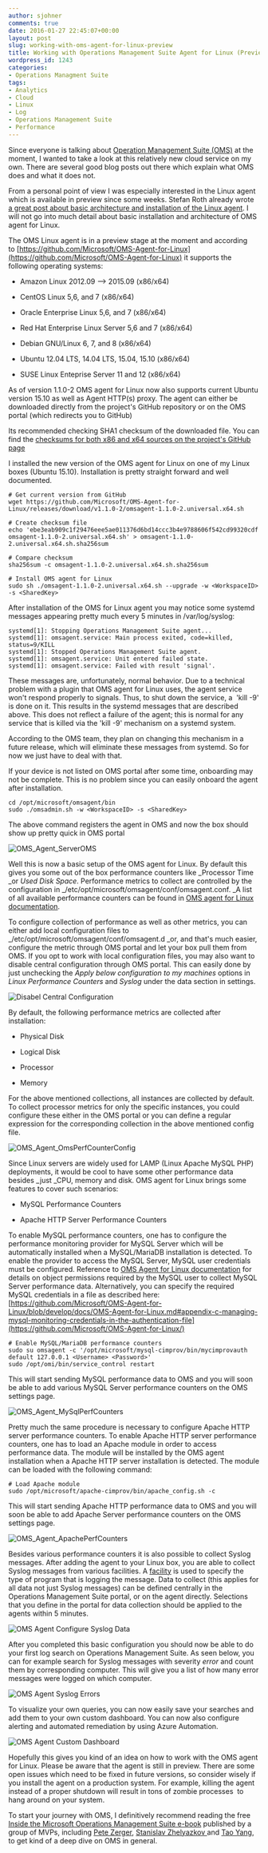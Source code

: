 ```yaml
---
author: sjohner
comments: true
date: 2016-01-27 22:45:07+00:00
layout: post
slug: working-with-oms-agent-for-linux-preview
title: Working with Operations Management Suite Agent for Linux (Preview)
wordpress_id: 1243
categories:
- Operations Managment Suite
tags:
- Analytics
- Cloud
- Linux
- Log
- Operations Management Suite
- Performance
---
```


Since everyone is talking about [Operation Management Suite (OMS)](https://www.microsoft.com/en-us/server-cloud/operations-management-suite/overview.aspx) at the moment, I wanted to take a look at this relatively new cloud service on my own. There are several good blog posts out there which explain what OMS does and what it does not.

From a personal point of view I was especially interested in the Linux agent which is available in preview since some weeks. Stefan Roth already wrote [a great post about basic architecture and installation of the Linux agent](http://stefanroth.net/2015/11/13/oms-agent-for-linux-installation-preview/). I will not go into much detail about basic installation and architecture of OMS agent for Linux.

The OMS Linux agent is in a preview stage at the moment and according to [https://github.com/Microsoft/OMS-Agent-for-Linux](https://github.com/Microsoft/OMS-Agent-for-Linux) it supports the following operating systems:



	
  * Amazon Linux 2012.09 –> 2015.09 (x86/x64)

	
  * CentOS Linux 5,6, and 7 (x86/x64)

	
  * Oracle Enterprise Linux 5,6, and 7 (x86/x64)

	
  * Red Hat Enterprise Linux Server 5,6 and 7 (x86/x64)

	
  * Debian GNU/Linux 6, 7, and 8 (x86/x64)

	
  * Ubuntu 12.04 LTS, 14.04 LTS, 15.04, 15.10 (x86/x64)

	
  * SUSE Linux Enteprise Server 11 and 12 (x86/x64)


As of version 1.1.0-2 OMS agent for Linux now also supports current Ubuntu version 15.10 as well as Agent HTTP(s) proxy. The agent can either be downloaded directly from the project's GitHub repository or on the OMS portal (which redirects you to GitHub)

Its recommended checking SHA1 checksum of the downloaded file. You can find the [checksums for both x86 and x64 sources on the project's GitHub page](https://github.com/Microsoft/OMS-Agent-for-Linux/)

I installed the new version of the OMS agent for Linux on one of my Linux boxes (Ubuntu 15.10). Installation is pretty straight forward and well documented. 


    
    # Get current version from GitHub
    wget https://github.com/Microsoft/OMS-Agent-for-Linux/releases/download/v1.1.0-2/omsagent-1.1.0-2.universal.x64.sh
    
    # Create checksum file
    echo 'ebe3eab909c1f29476eee5ae011376d6bd14ccc3b4e9788606f542cd99320cdf omsagent-1.1.0-2.universal.x64.sh' > omsagent-1.1.0-2.universal.x64.sh.sha256sum
    
    # Compare checksum
    sha256sum -c omsagent-1.1.0-2.universal.x64.sh.sha256sum
    
    # Install OMS agent for Linux
    sudo sh ./omsagent-1.1.0-2.universal.x64.sh --upgrade -w <WorkspaceID> -s <SharedKey>


After installation of the OMS for Linux agent you may notice some systemd messages appearing pretty much every 5 minutes in /var/log/syslog:

    
    systemd[1]: Stopping Operations Management Suite agent...
    systemd[1]: omsagent.service: Main process exited, code=killed, status=9/KILL
    systemd[1]: Stopped Operations Management Suite agent.
    systemd[1]: omsagent.service: Unit entered failed state.
    systemd[1]: omsagent.service: Failed with result 'signal'.
    


These messages are, unfortunately, normal behavior. Due to a technical problem with a plugin that OMS agent for Linux uses, the agent service won't respond properly to signals. Thus, to shut down the service, a  'kill -9' is done on it. This results in the systemd messages that are described above. This does not reflect a failure of the agent; this is normal for any service that is killed via the 'kill -9' mechanism on a systemd system.

According to the OMS team, they plan on changing this mechanism in a future release, which will eliminate these messages from systemd. So for now we just have to deal with that.

If your device is not listed on OMS portal after some time, onboarding may not be complete. This is no problem since you can easily onboard the agent after installation.

    
    cd /opt/microsoft/omsagent/bin
    sudo ./omsadmin.sh -w <WorkspaceID> -s <SharedKey>
    


The above command registers the agent in OMS and now the box should show up pretty quick in OMS portal

![OMS_Agent_ServerOMS](/images/oms_agent_serveroms.png)

Well this is now a basic setup of the OMS agent for Linux. By default this gives you some out of the box performance counters like _Processor Time _or _Used Disk Space_. Performance metrics to collect are controlled by the configuration in _/etc/opt/microsoft/omsagent/conf/omsagent.conf. _A list of all available performance counters can be found in [OMS agent for Linux documentation](https://github.com/Microsoft/OMS-Agent-for-Linux/).

To configure collection of performance as well as other metrics, you can either add local configuration files to _/etc/opt/microsoft/omsagent/conf/omsagent.d _or, and that's much easier, configure the metric through OMS portal and let your box pull them from OMS. If you opt to work with local configuration files, you may also want to disable central configuration through OMS portal. This can easily done by just unchecking the _Apply below configuration to my machines_ options in _Linux Performance Counters_ and _Syslog_ under the data section in settings.

![Disabel Central Configuration](/images/OMS_Agent_DisabelGlobalConfig-1024x184.png)

By default, the following performance metrics are collected after installation:



	
  * Physical Disk

	
  * Logical Disk

	
  * Processor

	
  * Memory


For the above mentioned collections, all instances are collected by default. To collect processor metrics for only the specific instances, you could configure these either in the OMS portal or you can define a regular expression for the corresponding collection in the above mentioned config file.

![OMS_Agent_OmsPerfCounterConfig](/images/oms_agent_omsperfcounterconfig.png)

Since Linux servers are widely used for LAMP (Linux Apache MySQL PHP) deployments, it would be cool to have some other performance data besides _just _CPU, memory and disk.
OMS agent for Linux brings some features to cover such scenarios:



	
  * MySQL Performance Counters

	
  * Apache HTTP Server Performance Counters


To enable MySQL performance counters, one has to configure the performance monitoring provider for MySQL Server which will be automatically installed when a MySQL/MariaDB installation is detected. To enable the provider to access the MySQL Server, MySQL user credentials must be configured. Reference to [OMS Agent for Linux documentation](https://github.com/Microsoft/OMS-Agent-for-Linux/) for details on object permissions required by the MySQL user to collect MySQL Server performance data. Alternatively, you can specify the required MySQL credentials in a file as described here: [https://github.com/Microsoft/OMS-Agent-for-Linux/blob/develop/docs/OMS-Agent-for-Linux.md#appendix-c-managing-mysql-monitoring-credentials-in-the-authentication-file](https://github.com/Microsoft/OMS-Agent-for-Linux/)

    
    # Enable MySQL/MariaDB performance counters
    sudo su omsagent -c '/opt/microsoft/mysql-cimprov/bin/mycimprovauth default 127.0.0.1 <Username> <Password>'
    sudo /opt/omi/bin/service_control restart
    


This will start sending MySQL performance data to OMS and you will soon be able to add various MySQL Server performance counters on the OMS settings page.

![OMS_Agent_MySqlPerfCounters](/images/oms_agent_mysqlperfcounters.png)

Pretty much the same procedure is necessary to configure Apache HTTP server performance counters. To enable Apache HTTP server performance counters, one has to load an Apache module in order to access performance data. The module will be installed by the OMS agent installation when a Apache HTTP server installation is detected. The module can be loaded with the following command:

    
    # Load Apache module
    sudo /opt/microsoft/apache-cimprov/bin/apache_config.sh -c
    


This will start sending Apache HTTP performance data to OMS and you will soon be able to add Apache Server performance counters on the OMS settings page.

![OMS_Agent_ApachePerfCounters](/images/oms_agent_apacheperfcounters.png)

Besides various performance counters it is also possible to collect Syslog messages. After adding the agent to your Linux box, you are able to collect Syslog messages from various facilities. A [facility](https://en.wikipedia.org/wiki/Syslog#Facility) is used to specify the type of program that is logging the message. Data to collect (this applies for all data not just Syslog messages) can be defined centrally in the Operations Management Suite portal, or on the agent directly. Selections that you define in the portal for data collection should be applied to the agents within 5 minutes.

![OMS Agent Configure Syslog Data](/images/OMS_Agent_SyslogData.png)

After you completed this basic configuration you should now be able to do your first log search on Operations Management Suite. As seen below, you can for example search for Syslog messages with severity _error_ and count them by corresponding computer. This will give you a list of how many error messages were logged on which computer.

![OMS Agent Syslog Errors](/images/OMS_Agent_SyslogErrors-1.png)

To visualize your own queries, you can now easily save your searches and add them to your own custom dashboard. You can now also configure alerting and automated remediation by using Azure Automation.

![OMS Agent Custom Dashboard](/images/OMS_Agent_CustomDashboard.png)

Hopefully this gives you kind of an idea on how to work with the OMS agent for Linux. Please be aware that the agent is still in preview. There are some open issues which need to be fixed in future versions, so consider wisely if you install the agent on a production system. For example, killing the agent instead of a proper shutdown will result in tons of zombie processes  to hang around on your system.

To start your journey with OMS, I definitively recommend reading the free [Inside the Microsoft Operations Management Suite e-book](https://gallery.technet.microsoft.com/Inside-the-Operations-2928e342) published by a group of MVPs, including [Pete Zerger](https://twitter.com/pzerger), [Stanislav Zhelyazkov ](https://twitter.com/StanZhelyazkov)and [Tao Yang](https://twitter.com/MrTaoYang), to get kind of a deep dive on OMS in general.
